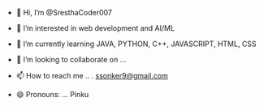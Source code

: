 - 👋 Hi, I’m @SresthaCoder007
- 👀 I’m interested in web development and AI/ML
- 🌱 I’m currently learning JAVA, PYTHON, C++, JAVASCRIPT, HTML, CSS
- 💞️ I’m looking to collaborate on ...
- 📫 How to reach me .. . ssonker9@gmail.com
- 😄 Pronouns: ... Pinku

   <!---
SresthaCoder007/SresthaCoder007 is a ✨ special ✨ repository because its `README.md` (this file) appears on your GitHub profile.
You can click the Preview link to take a look at your changes.
--->
